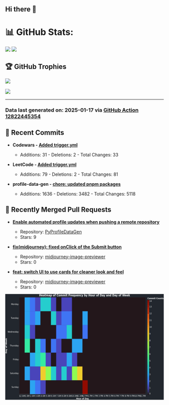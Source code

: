 ## Hi there 👋

<!--
**renerod1/renerod1** is a ✨ _special_ ✨ repository because its `README.md` (this file) appears on your GitHub profile.

Here are some ideas to get you started:

- 🔭 I’m currently working on ...
- 🌱 I’m currently learning ...
- 👯 I’m looking to collaborate on ...
- 🤔 I’m looking for help with ...
- 💬 Ask me about ...
- 📫 How to reach me: ...
- 😄 Pronouns: ...
- ⚡ Fun fact: ...
-->

# 📊 GitHub Stats:

![](https://github-readme-stats.vercel.app/api/?username=renerod1&hide_border=true&theme=transparent&show_icons=true&include_all_commits=true&exclude_repo=renerod1) ![](https://github-readme-stats.vercel.app/api/top-langs/?username=renerod1&hide_border=true&theme=transparent&layout=compact&langs_count=20&exclude_repo=renerod1&hide=git+attributes)

## 🏆 GitHub Trophies

![](https://github-profile-trophy.vercel.app/?username=renerod1&no-bg=true&no-frame=true)

![](https://skillicons.dev/icons?i=java,ts,godot,scss,kotlin,html,js,postgresql)

---

### Data last generated on: 2025-01-17 via [GitHub Action 12822445354](https://github.com/renerod1/renerod1/actions/runs/12822445354)


## 🚀 Recent Commits

- **Codewars - [Added trigger.yml](https://github.com/renerod1/Codewars/commit/5a7ffe5a0028c880aa3147b5f734301ec453ffa8)**
   - Additions: 31 - Deletions: 2 - Total Changes: 33

- **LeetCode - [Added trigger.yml](https://github.com/renerod1/LeetCode/commit/7817d53b129c402ae4cc7e44756b071459733ce3)**
   - Additions: 79 - Deletions: 2 - Total Changes: 81

- **profile-data-gen - [chore: updated pnpm packages](https://github.com/renerod1/profile-data-gen/commit/00df279f0d7a25cabfa802c3a60b8d2f0f6fad88)**
   - Additions: 1636 - Deletions: 3482 - Total Changes: 5118

## 🔀 Recently Merged Pull Requests

- **[Enable automated profile updates when pushing a remote repository](https://github.com/sockheadrps/PyProfileDataGen/pull/14)**
   - Repository: [PyProfileDataGen](https://github.com/sockheadrps/PyProfileDataGen)
   - Stars: 9

- **[fix(midjourney): fixed onClick of the Submit button](https://github.com/renerod1/midjourney-image-previewer/pull/12)**
   - Repository: [midjourney-image-previewer](https://github.com/renerod1/midjourney-image-previewer)
   - Stars: 0

- **[feat: switch UI to use cards for cleaner look and feel](https://github.com/renerod1/midjourney-image-previewer/pull/10)**
   - Repository: [midjourney-image-previewer](https://github.com/renerod1/midjourney-image-previewer)
   - Stars: 0

![](DataVisuals/data.gif)

